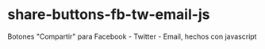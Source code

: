 # share-buttons-fb-tw-email-js
Botones "Compartir" para Facebook - Twitter - Email, hechos con javascript
